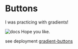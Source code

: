 
# Buttons

I was practicing with gradients!

![docs](screenshot.jpeg)
Hope you like.

see deployment [gradient-buttons](https://sifrisky.github.io/gradient-button/)